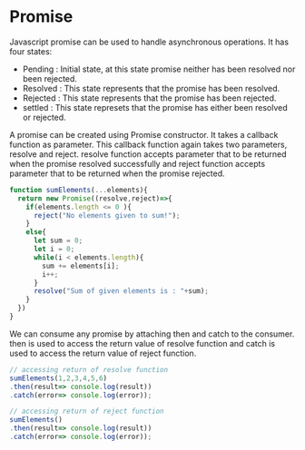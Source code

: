 # Promise

Javascript promise can be used to handle asynchronous operations. It has four states:

- Pending : Initial state, at this state promise neither has been resolved nor been rejected.
- Resolved : This state represents that the promise has been resolved.
- Rejected : This state represents that the promise has been rejected.
- settled : This state represets that the promise has either been resolved or rejected.

A promise can be created using Promise constructor. It takes a callback function as parameter. This callback function again takes two parameters, resolve and reject. resolve function accepts parameter that to be returned when the promise resolved successfully and reject function accepts parameter that to be returned when the promise rejected.

```js
function sumElements(...elements){
  return new Promise((resolve,reject)=>{
    if(elements.length <= 0 ){
      reject("No elements given to sum!");
    }
    else{
      let sum = 0;
      let i = 0;
      while(i < elements.length){
        sum += elements[i];
        i++;
      }
      resolve("Sum of given elements is : "+sum);
    }
  })
}
```

We can consume any promise by attaching then and catch to the consumer. then is used to access the return value of resolve function and catch is used to access the return value of reject function.

```js
// accessing return of resolve function
sumElements(1,2,3,4,5,6)
.then(result=> console.log(result))
.catch(error=> console.log(error));
```

```js
// accessing return of reject function
sumElements()
.then(result=> console.log(result))
.catch(error=> console.log(error));
```


